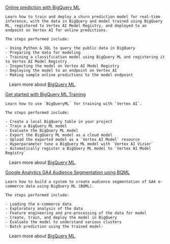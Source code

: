 
[Online prediction with BigQuery ML](https://github.com/GoogleCloudPlatform/vertex-ai-samples/blob/main/notebooks/official/bigquery_ml/bqml-online-prediction.ipynb)

```
Learn how to train and deploy a churn prediction model for real-time inference, with the data in BigQuery and model trained using BigQuery ML, registered to Vertex AI Model Registry, and deployed to an endpoint on Vertex AI for online predictions.

The steps performed include:

- Using Python & SQL to query the public data in BigQuery
- Preparing the data for modeling
- Training a classification model using BigQuery ML and registering it to Vertex AI Model Registry
- Inspecting the model on Vertex AI Model Registry
- Deploying the model to an endpoint on Vertex AI
- Making sample online predictions to the model endpoint

```

&nbsp;&nbsp;&nbsp;Learn more about [BigQuery ML](https://cloud.google.com/vertex-ai/docs/beginner/bqml).


[Get started with BigQuery ML Training](https://github.com/GoogleCloudPlatform/vertex-ai-samples/blob/main/notebooks/official/bigquery_ml/get_started_with_bqml_training.ipynb)

```
Learn how to use `BigQueryML` for training with `Vertex AI`.

The steps performed include:

- Create a local BigQuery table in your project
- Train a BigQuery ML model
- Evaluate the BigQuery ML model
- Export the BigQuery ML model as a cloud model
- Upload the exported model as a `Vertex AI Model` resource
- Hyperparameter tune a BigQuery ML model with `Vertex AI Vizier`
- Automatically register a BigQuery ML model to `Vertex AI Model Registry`

```

&nbsp;&nbsp;&nbsp;Learn more about [BigQuery ML](https://cloud.google.com/vertex-ai/docs/beginner/bqml).

[Google Analytics GA4 Audience Segmentation using BQML](https://github.com/GoogleCloudPlatform/vertex-ai-samples/blob/bqml_GA4_data_notebooks_lavinigam/notebooks/official/bigquery_ml/GA4_Audience_Segmentation_Notebook_and_Implementation_Guide.ipynb) 

```
Learn how to build a system to create audience segmentation of GA4 e-commerce data using BigQuery ML (BQML).

The steps performed include:

- Loading the e-commerce data
- Exploratory analysis of the data
- Feature engineering and pre-processing of the data for model
- Create, train, and deploy the model in BigQuery
- Evaluate the model to understand various clusters
- Batch prediction using the trained model-

```

&nbsp;&nbsp;&nbsp;Learn more about [BigQuery ML](https://cloud.google.com/vertex-ai/docs/beginner/bqml).

